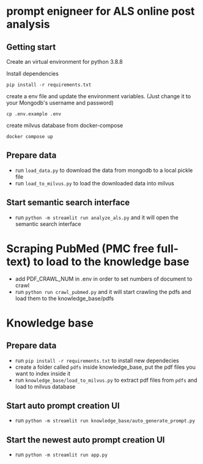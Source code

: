 # prompt enigneer for ALS online post analysis



## Getting start
Create an virtual environment for python 3.8.8

Install dependencies
```shell
pip install -r requirements.txt
```

create a env file and update the environment variables. (Just change it to your Mongodb's username and password)
```shell
cp .env.example .env
```

create milvus database from docker-compose
```shell
docker compose up
```

## Prepare data
* run ```load_data.py``` to download the data from mongodb to a local pickle file
* run ```load_to_milvus.py``` to load the downloaded data into milvus
  
## Start semantic search interface
* run ```python -m streamlit run analyze_als.py``` and it will open the semantic search interface

# Scraping PubMed (PMC free full-text) to load to the knowledge base
* add PDF_CRAWL_NUM in .env in order to set numbers of document to crawl
* run ```python run crawl_pubmed.py``` and it will start crawling the pdfs and load them to the knowledge_base/pdfs

# Knowledge base
## Prepare data
* run ```pip install -r requirements.txt``` to install new dependecies
* create a folder called ```pdfs``` inside knowledge_base, put the pdf files you want to index inside it
* run ```knowledge_base/load_to_milvus.py``` to extract pdf files from ```pdfs``` and load to milvus database

## Start auto prompt creation UI
* run ```python -m streamlit run knowledge_base/auto_generate_prompt.py```

## Start the newest auto prompt creation UI
* run ```python -m streamlit run app.py```

